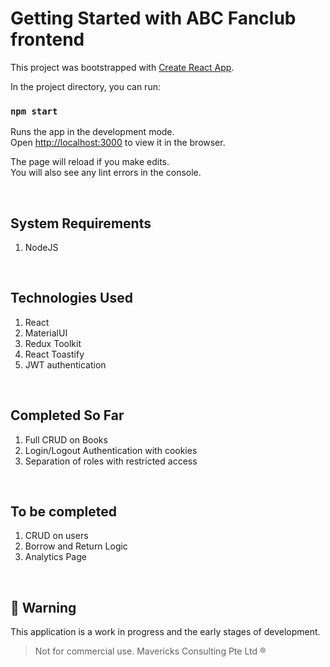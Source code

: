 # Getting Started with ABC Fanclub frontend

This project was bootstrapped with [Create React App](https://github.com/facebook/create-react-app).

In the project directory, you can run:

### `npm start`

Runs the app in the development mode.\
Open [http://localhost:3000](http://localhost:3000) to view it in the browser.

The page will reload if you make edits.\
You will also see any lint errors in the console.

&nbsp;

## System Requirements
1. NodeJS

&nbsp;

## Technologies Used
1. React
1. MaterialUI
1. Redux Toolkit
1. React Toastify
1. JWT authentication

&nbsp;

## Completed So Far
1. Full CRUD on Books
1. Login/Logout Authentication with cookies
1. Separation of roles with restricted access

&nbsp;

## To be completed
1. CRUD on users
1. Borrow and Return Logic
1. Analytics Page


&nbsp;
## &#x1F534; Warning
This application is a work in progress and the early stages of development. 
> Not for commercial use. Mavericks Consulting Pte Ltd ®